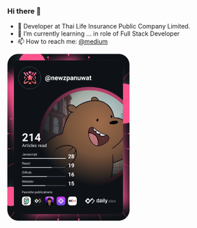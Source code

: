  ### Hi there 👋

  - 🔭 Developer at Thai Life Insurance Public Company Limited.
  - 🌱 I’m currently learning ... in role of Full Stack Developer
  - 📫 How to reach me: <a href="https://medium.com/@newzpanuwat">@medium</a>
 </div>
 <div class=""column>
 <a href="https://app.daily.dev/newzpanuwat"><img src="https://github.com/newzpanuwat/newzpanuwat/blob/main/devcard.svg" width="280" alt="New Panuwat's Dev Card"/></a>
